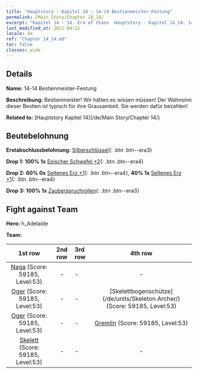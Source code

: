 ```yaml
---
title: "Hauptstory - Kapitel 14 - 14-14 Bestienmeister-Festung"
permalink: /Main Story/Chapter 14_14/
excerpt: "Kapitel 14 - 14. Era of Chaos  Hauptstory - Kapitel 14_14. 14-14 Bestienmeister-Festung"
last_modified_at: 2021-04-21
locale: de
ref: "Chapter 14_14.md"
toc: false
classes: wide
---
```


## Details

 **Name:** 14-14 Bestienmeister-Festung

 **Beschreibung:** Bestienmeister! Wir hätten es wissen müssen! Der Wahnsinn dieser Bestien ist typisch für ihre Grausamkeit. Sie werden dafür bezahlen!

 **Related to:** [Hauptstory Kapitel 14](/de/Main Story/Chapter 14/)

## Beutebelohnung

 **Erstabschlussbelohnung:** [Silberschlüssel](/de/Items/con_693/){: .btn .btn--era3}

 **Drop 1:** **100% 1x** [Epischer Schwefel +2](/de/Items/mat_50/){: .btn .btn--era4}

 **Drop 2:** **60% 0x** [Seltenes Erz +1](/de/Items/mat_40/){: .btn .btn--era4}, **40% 1x** [Seltenes Erz +1](/de/Items/mat_40/){: .btn .btn--era4}

 **Drop 3:** **100% 1x** [Zauberspruchrollen](/de/Items/con_694/){: .btn .btn--era3}


## Fight against Team
 **Hero:** h_Adelaide

 **Team:**


  | 1st row | 2nd row | 3rd row | 4th row |
  |:----:|:----:|:----|:----:|
  | [Naga](/de/units/Naga/) (Score: 59185, Level:53)  | - | - | - |
  | [Oger](/de/units/Ogre/) (Score: 59185, Level:53)  | - | - | [Skelettbogenschütze](/de/units/Skeleton Archer/) (Score: 59185, Level:53)  |
  | [Oger](/de/units/Ogre/) (Score: 59185, Level:53)  | - | - | [Gremlin](/de/units/Gremlin/) (Score: 59185, Level:53)  |
  | [Skelett](/de/units/Skeleton/) (Score: 59185, Level:53)  | - | - | - |



